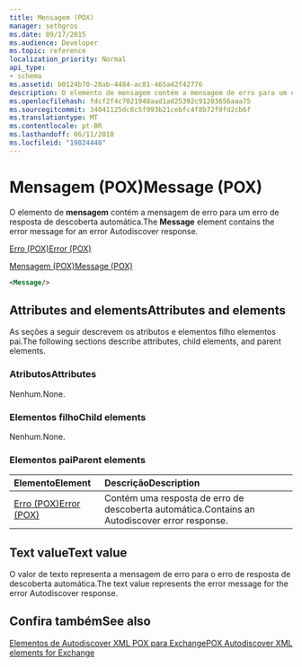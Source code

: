 ```yaml
---
title: Mensagem (POX)
manager: sethgros
ms.date: 09/17/2015
ms.audience: Developer
ms.topic: reference
localization_priority: Normal
api_type:
- schema
ms.assetid: b0124b70-28ab-4484-ac81-465a42f42776
description: O elemento de mensagem contém a mensagem de erro para um erro de resposta de descoberta automática.
ms.openlocfilehash: fdcf2f4c7021948aad1ad25392c91203656aaa75
ms.sourcegitcommit: 34041125dc8c5f993b21cebfc4f8b72f0fd2cb6f
ms.translationtype: MT
ms.contentlocale: pt-BR
ms.lasthandoff: 06/11/2018
ms.locfileid: "19824448"
---
```

# <a name="message-pox"></a><span data-ttu-id="5e06b-103">Mensagem (POX)</span><span class="sxs-lookup"><span data-stu-id="5e06b-103">Message (POX)</span></span>

<span data-ttu-id="5e06b-104">O elemento de **mensagem** contém a mensagem de erro para um erro de resposta de descoberta automática.</span><span class="sxs-lookup"><span data-stu-id="5e06b-104">The **Message** element contains the error message for an error Autodiscover response.</span></span> 
  
[<span data-ttu-id="5e06b-105">Erro (POX)</span><span class="sxs-lookup"><span data-stu-id="5e06b-105">Error (POX)</span></span>](error-pox.md)
  
[<span data-ttu-id="5e06b-106">Mensagem (POX)</span><span class="sxs-lookup"><span data-stu-id="5e06b-106">Message (POX)</span></span>](message-pox.md)
  
```xml
<Message/>
```

## <a name="attributes-and-elements"></a><span data-ttu-id="5e06b-107">Attributes and elements</span><span class="sxs-lookup"><span data-stu-id="5e06b-107">Attributes and elements</span></span>

<span data-ttu-id="5e06b-108">As seções a seguir descrevem os atributos e elementos filho elementos pai.</span><span class="sxs-lookup"><span data-stu-id="5e06b-108">The following sections describe attributes, child elements, and parent elements.</span></span>
  
### <a name="attributes"></a><span data-ttu-id="5e06b-109">Atributos</span><span class="sxs-lookup"><span data-stu-id="5e06b-109">Attributes</span></span>

<span data-ttu-id="5e06b-110">Nenhum.</span><span class="sxs-lookup"><span data-stu-id="5e06b-110">None.</span></span>
  
### <a name="child-elements"></a><span data-ttu-id="5e06b-111">Elementos filho</span><span class="sxs-lookup"><span data-stu-id="5e06b-111">Child elements</span></span>

<span data-ttu-id="5e06b-112">Nenhum.</span><span class="sxs-lookup"><span data-stu-id="5e06b-112">None.</span></span>
  
### <a name="parent-elements"></a><span data-ttu-id="5e06b-113">Elementos pai</span><span class="sxs-lookup"><span data-stu-id="5e06b-113">Parent elements</span></span>

|<span data-ttu-id="5e06b-114">**Elemento**</span><span class="sxs-lookup"><span data-stu-id="5e06b-114">**Element**</span></span>|<span data-ttu-id="5e06b-115">**Descrição**</span><span class="sxs-lookup"><span data-stu-id="5e06b-115">**Description**</span></span>|
|:-----|:-----|
|[<span data-ttu-id="5e06b-116">Erro (POX)</span><span class="sxs-lookup"><span data-stu-id="5e06b-116">Error (POX)</span></span>](error-pox.md) <br/> |<span data-ttu-id="5e06b-117">Contém uma resposta de erro de descoberta automática.</span><span class="sxs-lookup"><span data-stu-id="5e06b-117">Contains an Autodiscover error response.</span></span>  <br/> |
   
## <a name="text-value"></a><span data-ttu-id="5e06b-118">Text value</span><span class="sxs-lookup"><span data-stu-id="5e06b-118">Text value</span></span>

<span data-ttu-id="5e06b-119">O valor de texto representa a mensagem de erro para o erro de resposta de descoberta automática.</span><span class="sxs-lookup"><span data-stu-id="5e06b-119">The text value represents the error message for the error Autodiscover response.</span></span>
  
## <a name="see-also"></a><span data-ttu-id="5e06b-120">Confira também</span><span class="sxs-lookup"><span data-stu-id="5e06b-120">See also</span></span>



[<span data-ttu-id="5e06b-121">Elementos de Autodiscover XML POX para Exchange</span><span class="sxs-lookup"><span data-stu-id="5e06b-121">POX Autodiscover XML elements for Exchange</span></span>](pox-autodiscover-xml-elements-for-exchange.md)

